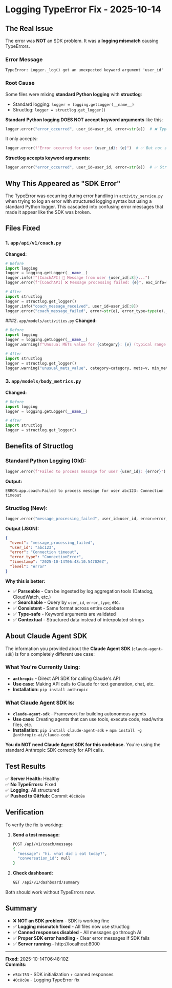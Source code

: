 # Logging TypeError Fix - 2025-10-14

## The Real Issue

The error was **NOT** an SDK problem. It was a **logging mismatch** causing TypeErrors.

### Error Message
```
TypeError: Logger._log() got an unexpected keyword argument 'user_id'
```

### Root Cause
Some files were mixing **standard Python logging** with **structlog**:
- Standard logging: `logger = logging.getLogger(__name__)`
- Structlog: `logger = structlog.get_logger()`

**Standard Python logging DOES NOT accept keyword arguments** like this:
```python
logger.error("error_occurred", user_id=user_id, error=str(e))  # ❌ TypeError!
```

It only accepts:
```python
logger.error(f"Error occurred for user {user_id}: {e}")  # ✅ But not structured
```

**Structlog accepts keyword arguments**:
```python
logger.error("error_occurred", user_id=user_id, error=str(e))  # ✅ Structured!
```

## Why This Appeared as "SDK Error"

The TypeError was occurring during error handling in `activity_service.py` when trying to log an error with structured logging syntax but using a standard Python logger. This cascaded into confusing error messages that made it appear like the SDK was broken.

## Files Fixed

### 1. `app/api/v1/coach.py`
**Changed:**
```python
# Before
import logging
logger = logging.getLogger(__name__)
logger.info(f"[CoachAPI] 📨 Message from user {user_id[:8]}...")
logger.error(f"[CoachAPI] ❌ Message processing failed: {e}", exc_info=True)

# After
import structlog
logger = structlog.get_logger()
logger.info("coach_message_received", user_id=user_id[:8])
logger.error("coach_message_failed", error=str(e), error_type=type(e).__name__, exc_info=True)
```

###2. `app/models/activities.py`
**Changed:**
```python
# Before
import logging
logger = logging.getLogger(__name__)
logger.warning(f"Unusual METs value for {category}: {v} (typical range: {min_mets}-{max_mets})")

# After
import structlog
logger = structlog.get_logger()
logger.warning("unusual_mets_value", category=category, mets=v, min_mets=min_mets, max_mets=max_mets)
```

### 3. `app/models/body_metrics.py`
**Changed:**
```python
# Before
import logging
logger = logging.getLogger(__name__)

# After
import structlog
logger = structlog.get_logger()
```

## Benefits of Structlog

### Standard Python Logging (Old):
```python
logger.error(f"Failed to process message for user {user_id}: {error}")
```
**Output:**
```
ERROR:app.coach:Failed to process message for user abc123: Connection timeout
```

### Structlog (New):
```python
logger.error("message_processing_failed", user_id=user_id, error=error, error_type=type(error).__name__)
```
**Output (JSON):**
```json
{
  "event": "message_processing_failed",
  "user_id": "abc123",
  "error": "Connection timeout",
  "error_type": "ConnectionError",
  "timestamp": "2025-10-14T06:48:10.547026Z",
  "level": "error"
}
```

**Why this is better:**
- ✅ **Parseable** - Can be ingested by log aggregation tools (Datadog, CloudWatch, etc.)
- ✅ **Searchable** - Query by `user_id`, `error_type`, etc.
- ✅ **Consistent** - Same format across entire codebase
- ✅ **Type-safe** - Keyword arguments are validated
- ✅ **Contextual** - Structured data instead of interpolated strings

## About Claude Agent SDK

The information you provided about the **Claude Agent SDK** (`claude-agent-sdk`) is for a completely different use case:

### What You're Currently Using:
- **`anthropic`** - Direct API SDK for calling Claude's API
- **Use case:** Making API calls to Claude for text generation, chat, etc.
- **Installation:** `pip install anthropic`

### What Claude Agent SDK Is:
- **`claude-agent-sdk`** - Framework for building autonomous agents
- **Use case:** Creating agents that can use tools, execute code, read/write files, etc.
- **Installation:** `pip install claude-agent-sdk` + `npm install -g @anthropic-ai/claude-code`

**You do NOT need Claude Agent SDK for this codebase.** You're using the standard Anthropic SDK correctly for API calls.

## Test Results

✅ **Server Health:** Healthy  
✅ **No TypeErrors:** Fixed  
✅ **Logging:** All structured  
✅ **Pushed to GitHub:** Commit `40c8c8e`

## Verification

To verify the fix is working:

1. **Send a test message:**
   ```bash
   POST /api/v1/coach/message
   {
     "message": "hi. what did i eat today?",
     "conversation_id": null
   }
   ```

2. **Check dashboard:**
   ```bash
   GET /api/v1/dashboard/summary
   ```

Both should work without TypeErrors now.

## Summary

- ❌ **NOT an SDK problem** - SDK is working fine
- ✅ **Logging mismatch fixed** - All files now use structlog
- ✅ **Canned responses disabled** - All messages go through AI
- ✅ **Proper SDK error handling** - Clear error messages if SDK fails
- ✅ **Server running** - http://localhost:8000

---

**Fixed:** 2025-10-14T06:48:10Z  
**Commits:**
- `e54c153` - SDK initialization + canned responses
- `40c8c8e` - Logging TypeError fix
